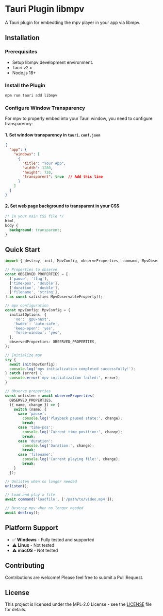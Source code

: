 # Tauri Plugin libmpv

A Tauri plugin for embedding the mpv player in your app via libmpv.

## Installation

### Prerequisites

- Setup libmpv development environment.
- Tauri v2.x
- Node.js 18+

### Install the Plugin

```bash
npm run tauri add libmpv
```

### Configure Window Transparency

For mpv to properly embed into your Tauri window, you need to configure transparency:

#### 1. Set window transparency in `tauri.conf.json`

```json
{
  "app": {
    "windows": [
      {
        "title": "Your App",
        "width": 1280,
        "height": 720,
        "transparent": true  // Add this line
      }
    ]
  }
}
```

#### 2. Set web page background to transparent in your CSS

```css
/* In your main CSS file */
html,
body {
  background: transparent;
}
```

## Quick Start

```typescript
import { destroy, init, MpvConfig, observeProperties, command, MpvObservableProperty } from 'tauri-plugin-libmpv-api';

// Properties to observe
const OBSERVED_PROPERTIES = [
  ['pause', 'flag'],
  ['time-pos', 'double'],
  ['duration', 'double'],
  ['filename', 'string'],
] as const satisfies MpvObservableProperty[];

// mpv configuration
const mpvConfig: MpvConfig = {
  initialOptions: {
    'vo': 'gpu-next',
    'hwdec': 'auto-safe',
    'keep-open': 'yes',
    'force-window': 'yes',
  },
  observedProperties: OBSERVED_PROPERTIES,
};

// Initialize mpv
try {
  await init(mpvConfig);
  console.log('mpv initialization completed successfully!');
} catch (error) {
  console.error('mpv initialization failed:', error);
}

// Observe properties
const unlisten = await observeProperties(
  OBSERVED_PROPERTIES,
  ({ name, change }) => {
    switch (name) {
      case 'pause':
        console.log('Playback paused state:', change);
        break;
      case 'time-pos':
        console.log('Current time position:', change);
        break;
      case 'duration':
        console.log('Duration:', change);
        break;
      case 'filename':
        console.log('Current playing file:', change);
        break;
    }
  });

// Unlisten when no longer needed
unlisten();

// Load and play a file
await command('loadfile', ['/path/to/video.mp4']);

// Destroy mpv when no longer needed
await destroy();

```

## Platform Support

- ✅ **Windows** - Fully tested and supported
- ⚠️ **Linux** - Not tested
- ⚠️ **macOS** - Not tested

## Contributing

Contributions are welcome! Please feel free to submit a Pull Request.

## License

This project is licensed under the MPL-2.0 License - see the [LICENSE](LICENSE) file for details.
